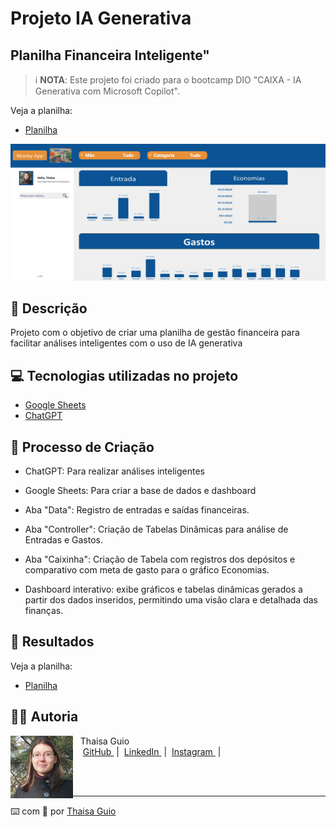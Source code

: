 # Projeto IA Generativa
## Planilha Financeira Inteligente"

 > ℹ️ **NOTA**: Este projeto foi criado para o bootcamp DIO "CAIXA - IA Generativa com Microsoft Copilot".

Veja a planilha: 
- [Planilha](https://docs.google.com/spreadsheets/d/1F3ZvlTvGnLzEr86_hA3ctDniyT7-MJCmKlX05UjrYdY/edit?usp=sharing)

  <p align="center">
<img 
    src="./images/planilha-inteligente.png"
    width="1000"
/>
</p>

<p align="center">


## 📒 Descrição

Projeto com o objetivo de criar uma planilha de gestão financeira para facilitar análises inteligentes com o uso de IA generativa

## 💻 Tecnologias utilizadas no projeto

- [Google Sheets](https://docs.google.com/spreadsheets)
- [ChatGPT](https://chat.openai.com/) 

## 🧐 Processo de Criação

- ChatGPT: Para realizar análises inteligentes
- Google Sheets: Para criar a base de dados e dashboard

- Aba "Data": Registro de entradas e saídas financeiras.
- Aba "Controller": Criação de Tabelas Dinâmicas para análise de Entradas e Gastos.
- Aba "Caixinha": Criação de Tabela com registros dos depósitos e comparativo com meta de gasto para o gráfico Economias.
- Dashboard interativo: exibe gráficos e tabelas dinâmicas gerados a partir dos dados inseridos, permitindo uma visão clara e detalhada das finanças.
  

## 🚀 Resultados

Veja a planilha: 
- [Planilha](https://docs.google.com/spreadsheets/d/1F3ZvlTvGnLzEr86_hA3ctDniyT7-MJCmKlX05UjrYdY/edit?usp=sharing)

## 👨‍💻 Autoria

<p>
    <img 
      align=left 
      margin=10 
      width=100 
      src="/images/thaisa-guio.png"
    />
    <p>&nbsp&nbsp&nbspThaisa Guio<br>
    &nbsp&nbsp&nbsp
    <a 
        href="https://github.com/thaisaguio">
        GitHub
    </a>
    &nbsp;|&nbsp;
    <a 
        href="https://www.linkedin.com/thaisa-guio/">
        LinkedIn
    </a>
    &nbsp;|&nbsp;
    <a 
        href="https://www.instagram.com/thaisaguio">
        Instagram
    </a>
    &nbsp;|&nbsp;</p>
</p>
<br/><br/>
<p>

---

⌨️ com 💜 por [Thaisa Guio](https://github.com/thaisaguio)
